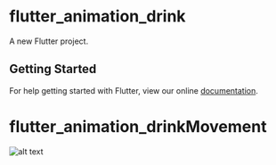 # flutter_animation_drink

A new Flutter project.

## Getting Started

For help getting started with Flutter, view our online
[documentation](https://flutter.io/).
# flutter_animation_drinkMovement
![alt text](https://raw.githubusercontent.com/hiutungkwan1993/flutter_animation_drinkMovement/master/screenshot/screenshot.png)